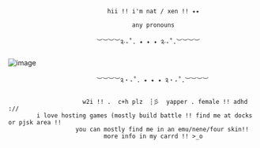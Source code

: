                                 hii !! i'm nat / xen !! ✦✦

                                       any pronouns 
                                 
                             ︶︶︶︶༉‧₊˚. ✦ ✦ ✦ ༉‧₊˚.︶︶︶︶

![image](https://github.com/user-attachments/assets/63f184f1-5a8d-43e6-b168-868ce99ca66b)
        
                             ︶︶︶︶༉‧₊˚. ✦ ✦ ✦ ༉‧₊˚.︶︶︶︶
                        
                         w2i !! .  c+h plz  ┆彡  yapper . female !! adhd ://
            i love hosting games (mostly build battle !! find me at docks or pjsk area !!
                       you can mostly find me in an emu/nene/four skin!!
                               more info in my carrd !! >_o
